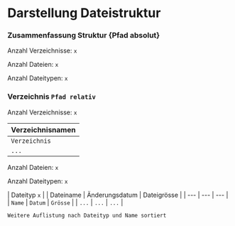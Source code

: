 # Darstellung Dateistruktur

### Zusammenfassung Struktur {Pfad absolut}

Anzahl Verzeichnisse: `x`

Anzahl Dateien: `x`

Anzahl Dateitypen: `x`

### Verzeichnis `Pfad relativ`

Anzahl Verzeichnisse: `x`

 Verzeichnisnamen |
| --- |
| `Verzeichnis` |
| `...` |

Anzahl Dateien: `x`

Anzahl Dateitypen: `x`

| Dateityp `x` |
| Dateiname | Änderungsdatum | Dateigrösse |
| --- | --- | --- |
| `Name` | `Datum` | `Grösse` |
| `...` | `...` | `...` |

`Weitere Auflistung nach Dateityp und Name sortiert`
